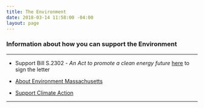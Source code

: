 ```yaml
---
title: The Environment
date: 2018-03-14 11:58:00 -04:00
layout: page
---
```


### Information about how you can support the Environment

---

* Support Bill S.2302 - *An Act to promote a clean energy future* [here](https://docs.google.com/forms/d/e/1FAIpQLSfKI4V6hrMWmT6SIoITG-5eFS2-2GM5_eyIx98P8xCxlgu6Qw/viewform) to sign the letter


* [About Environment Massachusetts](https://environmentmassachusetts.org/page/mae/about-environment-massachusetts)


* [Support Climate Action](http://www.indivisibleacton.org/2017/12/20/support-climate-action-in-massachusetts.html)

---